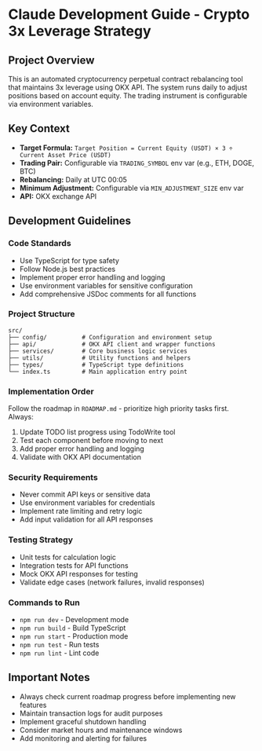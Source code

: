# Claude Development Guide - Crypto 3x Leverage Strategy

## Project Overview
This is an automated cryptocurrency perpetual contract rebalancing tool that maintains 3x leverage using OKX API. The system runs daily to adjust positions based on account equity. The trading instrument is configurable via environment variables.

## Key Context
- **Target Formula:** `Target Position = Current Equity (USDT) × 3 ÷ Current Asset Price (USDT)`
- **Trading Pair:** Configurable via `TRADING_SYMBOL` env var (e.g., ETH, DOGE, BTC)
- **Rebalancing:** Daily at UTC 00:05
- **Minimum Adjustment:** Configurable via `MIN_ADJUSTMENT_SIZE` env var
- **API:** OKX exchange API

## Development Guidelines

### Code Standards
- Use TypeScript for type safety
- Follow Node.js best practices
- Implement proper error handling and logging
- Use environment variables for sensitive configuration
- Add comprehensive JSDoc comments for all functions

### Project Structure
```
src/
├── config/          # Configuration and environment setup
├── api/             # OKX API client and wrapper functions
├── services/        # Core business logic services
├── utils/           # Utility functions and helpers
├── types/           # TypeScript type definitions
└── index.ts         # Main application entry point
```

### Implementation Order
Follow the roadmap in `ROADMAP.md` - prioritize high priority tasks first. Always:
1. Update TODO list progress using TodoWrite tool
2. Test each component before moving to next
3. Add proper error handling and logging
4. Validate with OKX API documentation

### Security Requirements
- Never commit API keys or sensitive data
- Use environment variables for credentials
- Implement rate limiting and retry logic
- Add input validation for all API responses

### Testing Strategy
- Unit tests for calculation logic
- Integration tests for API functions
- Mock OKX API responses for testing
- Validate edge cases (network failures, invalid responses)

### Commands to Run
- `npm run dev` - Development mode
- `npm run build` - Build TypeScript
- `npm run start` - Production mode
- `npm run test` - Run tests
- `npm run lint` - Lint code

## Important Notes
- Always check current roadmap progress before implementing new features
- Maintain transaction logs for audit purposes
- Implement graceful shutdown handling
- Consider market hours and maintenance windows
- Add monitoring and alerting for failures